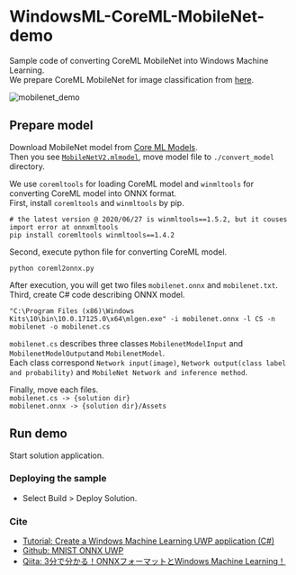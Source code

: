 # WindowsML-CoreML-MobileNet-demo
Sample code of converting CoreML MobileNet into Windows Machine Learning.  
We prepare CoreML MobileNet for image classification from [here](https://coreml.store/mobilenet).  

![mobilenet_demo](mobilenet_demo.gif)

## Prepare model
Download MobileNet model from [Core ML Models](https://developer.apple.com/machine-learning/models/).  
Then you see [`MobileNetV2.mlmodel`](https://ml-assets.apple.com/coreml/models/Image/ImageClassification/MobileNetV2/MobileNetV2.mlmodel), move model file to `./convert_model` directory.  

We use `coremltools` for loading CoreML model and `winmltools` for converting CoreML model into ONNX format.  
First, install `coremltools` and `winmltools` by pip.  

```shell
# the latest version @ 2020/06/27 is winmltools==1.5.2, but it couses import error at onnxmltools
pip install coremltools winmltools==1.4.2
```

Second, execute python file for converting CoreML model.  

```shell
python coreml2onnx.py
```

After execution, you will get two files `mobilenet.onnx` and `mobilenet.txt`.  
Third, create C# code describing ONNX model.  

```shell
"C:\Program Files (x86)\Windows Kits\10\bin\10.0.17125.0\x64\mlgen.exe" -i mobilenet.onnx -l CS -n mobilenet -o mobilenet.cs
```

`mobilenet.cs` describes three classes `MobilenetModelInput` and `MobilenetModelOutput`and `MobilenetModel`.  
Each class correspond `Network input(image)`, `Network output(class label and probability)` and `MobileNet Network and inference method`.  

Finally, move each files.  
`mobilenet.cs -> {solution dir}`  
`mobilenet.onnx -> {solution dir}/Assets`  

## Run demo
Start solution application.  

### Deploying the sample
- Select Build > Deploy Solution.

### Cite
- [Tutorial: Create a Windows Machine Learning UWP application (C#)](https://docs.microsoft.com/windows/ai/windows-ml/get-started-uwp)  
- [Github: MNIST ONNX UWP](https://github.com/Microsoft/Windows-Machine-Learning/tree/master/Samples/MNIST/UWP/cs)  
- [Qiita: 3分で分かる！ONNXフォーマットとWindows Machine Learning！](https://qiita.com/ymym3412/items/05a7cecf81309a3f131e)  